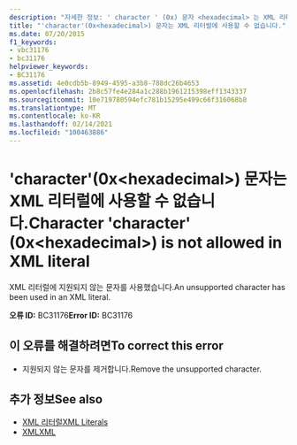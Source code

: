 ```yaml
---
description: "자세한 정보: ' character ' (0x) 문자 <hexadecimal> 는 XML 리터럴에 사용할 수 없습니다."
title: "'character'(0x<hexadecimal>) 문자는 XML 리터럴에 사용할 수 없습니다."
ms.date: 07/20/2015
f1_keywords:
- vbc31176
- bc31176
helpviewer_keywords:
- BC31176
ms.assetid: 4e0cdb5b-8949-4595-a3b8-788dc26b4653
ms.openlocfilehash: 2b8c57fe4e284a1c288b1961215398eff1343337
ms.sourcegitcommit: 10e719780594efc781b15295e499c66f316068b8
ms.translationtype: MT
ms.contentlocale: ko-KR
ms.lasthandoff: 02/14/2021
ms.locfileid: "100463886"
---
```

# <a name="character-character-0xhexadecimal-is-not-allowed-in-xml-literal"></a><span data-ttu-id="ebb93-103">'character'(0x\<hexadecimal>) 문자는 XML 리터럴에 사용할 수 없습니다.</span><span class="sxs-lookup"><span data-stu-id="ebb93-103">Character 'character' (0x\<hexadecimal>) is not allowed in XML literal</span></span>

<span data-ttu-id="ebb93-104">XML 리터럴에 지원되지 않는 문자를 사용했습니다.</span><span class="sxs-lookup"><span data-stu-id="ebb93-104">An unsupported character has been used in an XML literal.</span></span>  
  
 <span data-ttu-id="ebb93-105">**오류 ID:** BC31176</span><span class="sxs-lookup"><span data-stu-id="ebb93-105">**Error ID:** BC31176</span></span>  
  
## <a name="to-correct-this-error"></a><span data-ttu-id="ebb93-106">이 오류를 해결하려면</span><span class="sxs-lookup"><span data-stu-id="ebb93-106">To correct this error</span></span>  
  
- <span data-ttu-id="ebb93-107">지원되지 않는 문자를 제거합니다.</span><span class="sxs-lookup"><span data-stu-id="ebb93-107">Remove the unsupported character.</span></span>  
  
## <a name="see-also"></a><span data-ttu-id="ebb93-108">추가 정보</span><span class="sxs-lookup"><span data-stu-id="ebb93-108">See also</span></span>

- [<span data-ttu-id="ebb93-109">XML 리터럴</span><span class="sxs-lookup"><span data-stu-id="ebb93-109">XML Literals</span></span>](../language-reference/xml-literals/index.md)
- [<span data-ttu-id="ebb93-110">XML</span><span class="sxs-lookup"><span data-stu-id="ebb93-110">XML</span></span>](../programming-guide/language-features/xml/index.md)
